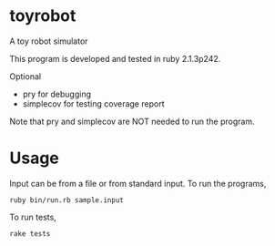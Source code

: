 toyrobot
========

A toy robot simulator

This program is developed and tested in ruby 2.1.3p242.

Optional
- pry for debugging
- simplecov for testing coverage report

Note that pry and simplecov are NOT needed to run the program.

<h1>Usage</h1>
Input can be from a file or from standard input. To run the programs,

```
ruby bin/run.rb sample.input
```

To run tests,

```
rake tests
```
